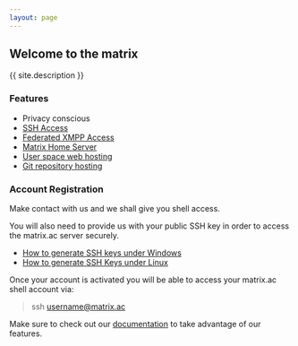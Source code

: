 ```yaml
---
layout: page
---
```

## Welcome to the matrix

{{ site.description }}

### Features
- Privacy conscious
- [SSH Access](https://matrix.ac/docs/ssh-linux/)
- [Federated XMPP Access](https://matrix.ac/docs/xmpp/)
- [Matrix Home Server](https://matrix.ac/server/2016/12/12/Matrix-Online.html)
- [User space web hosting](https://matrix.ac/docs/web-publishing/)
- [Git repository hosting](https://matrix.ac/docs/git-hosting/)

### Account Registration

Make contact with us and we shall give you shell access.  

You will also need to provide us with your public SSH key in order to access the matrix.ac server securely.

- [How to generate SSH keys under Windows](https://docs.joyent.com/public-cloud/getting-started/ssh-keys/generating-an-ssh-key-manually/manually-generating-your-ssh-key-in-windows)
- [How to generate SSH Keys under Linux](/docs/ssh-linux)

Once your account is activated you will be able to access your matrix.ac shell account via:

> ssh username@matrix.ac

Make sure to check out our [documentation](docs) to take advantage of our features.